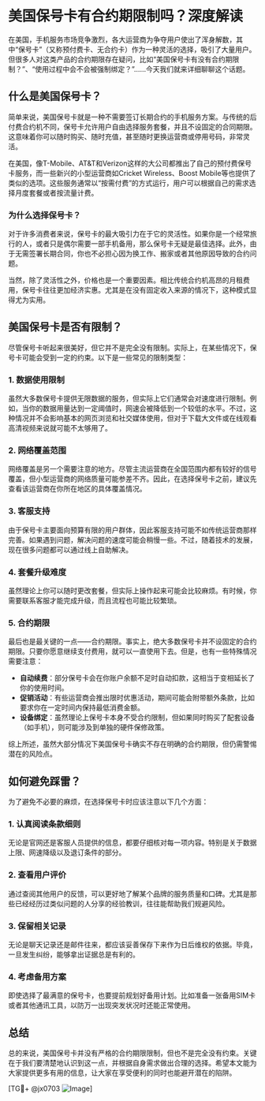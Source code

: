 # 美国保号卡有合约期限制吗？深度解读

在美国，手机服务市场竞争激烈，各大运营商为争夺用户使出了浑身解数，其中“保号卡”（又称预付费卡、无合约卡）作为一种灵活的选择，吸引了大量用户。但很多人对这类产品的合约期限存在疑问，比如“美国保号卡有没有合约期限制？”、“使用过程中会不会被强制绑定？”……今天我们就来详细聊聊这个话题。

## 什么是美国保号卡？

简单来说，美国保号卡就是一种不需要签订长期合约的手机服务方案。与传统的后付费合约机不同，保号卡允许用户自由选择服务套餐，并且不设固定的合同期限。这意味着你可以随时购买、随时充值，甚至随时更换运营商或停用号码，非常灵活。

在美国，像T-Mobile、AT&T和Verizon这样的大公司都推出了自己的预付费保号卡服务，而一些新兴的小型运营商如Cricket Wireless、Boost Mobile等也提供了类似的选项。这些服务通常以“按需付费”的方式运行，用户可以根据自己的需求选择月度套餐或者按流量计费。

### 为什么选择保号卡？

对于许多消费者来说，保号卡的最大吸引力在于它的灵活性。如果你是一个经常旅行的人，或者只是偶尔需要一部手机备用，那么保号卡无疑是最佳选择。此外，由于无需签署长期合同，你也不必担心因为换工作、搬家或者其他原因导致的合约问题。

当然，除了灵活性之外，价格也是一个重要因素。相比传统合约机高昂的月租费用，保号卡往往更加经济实惠。尤其是在没有固定收入来源的情况下，这种模式显得尤为实用。

## 美国保号卡是否有限制？

尽管保号卡听起来很美好，但它并不是完全没有限制。实际上，在某些情况下，保号卡可能会受到一定的约束。以下是一些常见的限制类型：

### 1. 数据使用限制

虽然大多数保号卡提供无限数据的服务，但实际上它们通常会对速度进行限制。例如，当你的数据用量达到一定阈值时，网速会被降低到一个较低的水平。不过，这种情况并不会影响基本的网页浏览和社交媒体使用，但对于下载大文件或在线观看高清视频来说就可能不太够用了。

### 2. 网络覆盖范围

网络覆盖是另一个需要注意的地方。尽管主流运营商在全国范围内都有较好的信号覆盖，但小型运营商的网络质量可能参差不齐。因此，在选择保号卡之前，建议先查看该运营商在你所在地区的具体覆盖情况。

### 3. 客服支持

由于保号卡主要面向预算有限的用户群体，因此客服支持可能不如传统运营商那样完善。如果遇到问题，解决问题的速度可能会稍慢一些。不过，随着技术的发展，现在很多问题都可以通过线上自助解决。

### 4. 套餐升级难度

虽然理论上你可以随时更改套餐，但实际上操作起来可能会比较麻烦。有时候，你需要联系客服才能完成升级，而且流程也可能比较繁琐。

### 5. 合约期限

最后也是最关键的一点——合约期限。事实上，绝大多数保号卡并不设固定的合约期限。只要你愿意继续支付费用，就可以一直使用下去。但是，也有一些特殊情况需要注意：

- **自动续费**：部分保号卡会在你账户余额不足时自动扣款，这相当于变相延长了你的使用时间。
- **促销活动**：有些运营商会推出限时优惠活动，期间可能会附带额外条款，比如要求你在一定时间内保持最低消费金额。
- **设备绑定**：虽然理论上保号卡本身不受合约限制，但如果同时购买了配套设备（如手机），则可能涉及到单独的硬件保修政策。

综上所述，虽然大部分情况下美国保号卡确实不存在明确的合约期限，但仍需警惕潜在的风险点。

## 如何避免踩雷？

为了避免不必要的麻烦，在选择保号卡时应该注意以下几个方面：

### 1. 认真阅读条款细则

无论是官网还是客服人员提供的信息，都要仔细核对每一项内容。特别是关于数据上限、网速降级以及退订条件的部分。

### 2. 查看用户评价

通过查阅其他用户的反馈，可以更好地了解某个品牌的服务质量和口碑。尤其是那些已经经历过类似问题的人分享的经验教训，往往能帮助我们规避风险。

### 3. 保留相关记录

无论是聊天记录还是邮件往来，都应该妥善保存下来作为日后维权的依据。毕竟，一旦发生纠纷，能够拿出证据总是有利的。

### 4. 考虑备用方案

即使选择了最满意的保号卡，也要提前规划好备用计划。比如准备一张备用SIM卡或者其他通讯工具，以防万一出现突发状况时还能正常使用。

## 总结

总的来说，美国保号卡并没有严格的合约期限限制，但也不是完全没有约束。关键在于我们要清楚地认识到这一点，并根据自身需求做出合理的选择。希望本文能为大家提供更多有用的信息，让大家在享受便利的同时也能避开潜在的陷阱。

[TG💪+ @jx0703 ![Image](https://github.com/user-attachments/assets/dbca1d08-cadb-493c-b0ec-ad6f7a83f270)]
